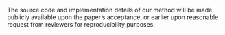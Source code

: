 The source code and implementation details of our method will be made publicly available upon the paper’s acceptance, or earlier upon reasonable request from reviewers for reproducibility purposes.
